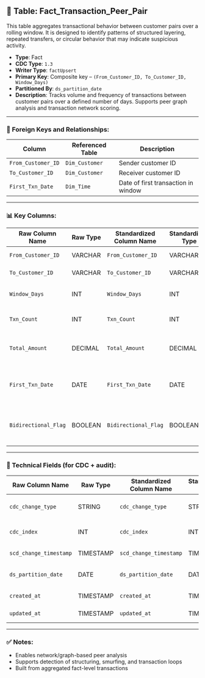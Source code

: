 ## 📜 Table: Fact_Transaction_Peer_Pair

This table aggregates transactional behavior between customer pairs over a rolling window. It is designed to identify patterns of structured layering, repeated transfers, or circular behavior that may indicate suspicious activity.

- **Type**: Fact  
- **CDC Type**: `1.3`  
- **Writer Type**: `factUpsert`  
- **Primary Key**: Composite key – `(From_Customer_ID, To_Customer_ID, Window_Days)`  
- **Partitioned By**: `ds_partition_date`  
- **Description**: Tracks volume and frequency of transactions between customer pairs over a defined number of days. Supports peer graph analysis and transaction network scoring.

---

### 🔗 Foreign Keys and Relationships:

| Column              | Referenced Table       | Description |
|---------------------|------------------------|-------------|
| `From_Customer_ID`  | `Dim_Customer`         | Sender customer ID  |
| `To_Customer_ID`    | `Dim_Customer`         | Receiver customer ID  |
| `First_Txn_Date`    | `Dim_Time`             | Date of first transaction in window  |

---

### 📊 Key Columns:

| Raw Column Name       | Raw Type | Standardized Column Name   | Standardized Type | Description                                          | PK  | Note                   |
|------------------------|----------|-----------------------------|--------------------|------------------------------------------------------|-----|------------------------|
| `From_Customer_ID`     | VARCHAR  | `From_Customer_ID`          | VARCHAR            | Originating customer                                | ✅  | FK to `Dim_Customer`   |
| `To_Customer_ID`       | VARCHAR  | `To_Customer_ID`            | VARCHAR            | Receiving customer                                  | ✅  | FK to `Dim_Customer`   |
| `Window_Days`          | INT      | `Window_Days`               | INT                | Rolling window size in days                         | ✅  | e.g., 7, 30, 90         |
| `Txn_Count`            | INT      | `Txn_Count`                 | INT                | Number of transactions in window                    |     |                        |
| `Total_Amount`         | DECIMAL  | `Total_Amount`              | DECIMAL            | Sum of transaction amounts in window                |     |                        |
| `First_Txn_Date`       | DATE     | `First_Txn_Date`            | DATE               | First observed transaction date in the window       |     | FK to `Dim_Time`       |
| `Bidirectional_Flag`   | BOOLEAN  | `Bidirectional_Flag`        | BOOLEAN            | True if both customers sent money to each other     |     |                        |

---

### 🧪 Technical Fields (for CDC + audit):

| Raw Column Name        | Raw Type | Standardized Column Name | Standardized Type | Description                               | PK  | Note |
|------------------------|----------|---------------------------|--------------------|-------------------------------------------|-----|------|
| `cdc_change_type`      | STRING   | `cdc_change_type`         | STRING             | `'cdc_insert'` or `'cdc_update'`          |     | CDC 1.3 logic           |
| `cdc_index`            | INT      | `cdc_index`               | INT                | Row index or change sequence              |     | Optional                |
| `scd_change_timestamp` | TIMESTAMP| `scd_change_timestamp`    | TIMESTAMP          | Record load time                          |     |                          |
| `ds_partition_date`    | DATE     | `ds_partition_date`       | DATE               | Partition date (e.g., `First_Txn_Date`)   |     |                          |
| `created_at`           | TIMESTAMP| `created_at`              | TIMESTAMP          | First insert timestamp                    |     |                          |
| `updated_at`           | TIMESTAMP| `updated_at`              | TIMESTAMP          | Last update time                          |     |                          |

---

### ✅ Notes:
- Enables network/graph-based peer analysis
- Supports detection of structuring, smurfing, and transaction loops
- Built from aggregated fact-level transactions
